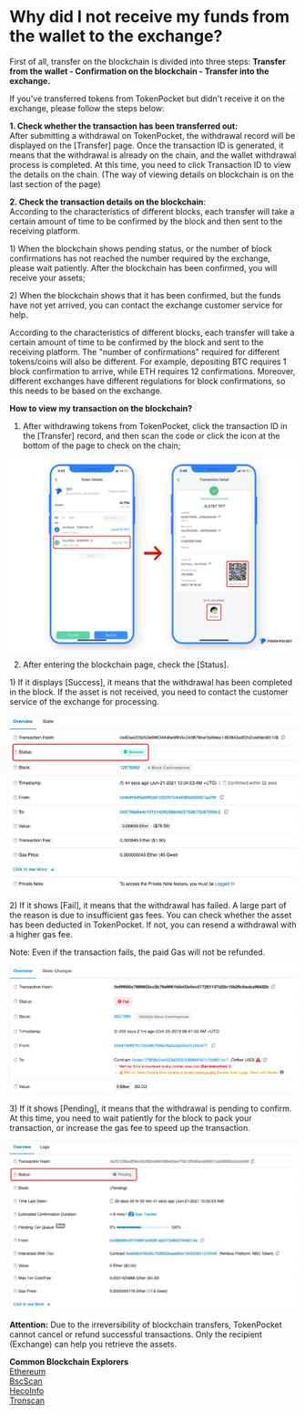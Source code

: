# Why did I not receive my funds from the wallet to the exchange?

First of all, transfer on the blockchain is divided into three steps: **Transfer from the wallet - Confirmation on the blockchain - Transfer into the exchange.** 

If you've transferred tokens from TokenPocket but didn't receive it on the exchange, please follow the steps below: 

**1. Check whether the transaction has been transferred out:**  
After submitting a withdrawal on TokenPocket, the withdrawal record will be displayed on the \[Transfer\] page. Once the transaction ID is generated, it means that the withdrawal is already on the chain, and the wallet withdrawal process is completed. At this time, you need to click Transaction ID to view the details on the chain. \(The way of viewing details on blockchain is on the last section of the page\) 

**2. Check the transaction details on the blockchain**:  
According to the characteristics of different blocks, each transfer will take a certain amount of time to be confirmed by the block and then sent to the receiving platform. 

1\) When the blockchain shows pending status, or the number of block confirmations has not reached the number required by the exchange, please wait patiently. After the blockchain has been confirmed, you will receive your assets; 

2\) When the blockchain shows that it has been confirmed, but the funds have not yet arrived, you can contact the exchange customer service for help. 

According to the characteristics of different blocks, each transfer will take a certain amount of time to be confirmed by the block and sent to the receiving platform. The "number of confirmations" required for different tokens/coins will also be different. For example, depositing BTC requires 1 block confirmation to arrive, while ETH requires 12 confirmations. Moreover, different exchanges have different regulations for block confirmations, so this needs to be based on the exchange. 

**How to view my transaction on the blockchain?** 

1. After withdrawing tokens from TokenPocket, click the transaction ID in the \[Transfer\] record, and then scan the code or click the icon at the bottom of the page to check on the chain; 

![](../.gitbook/assets/zhuan-zhang-dao-jiao-yi-suo-.png)

2. After entering the blockchain page, check the \[Status\].

1\) If it displays \[Success\], it means that the withdrawal has been completed in the block. If the asset is not received, you need to contact the customer service of the exchange for processing.

![](../.gitbook/assets/cheng-gong-lian-.jpg)

2\) If it shows \[Fail\], it means that the withdrawal has failed. A large part of the reason is due to insufficient gas fees. You can check whether the asset has been deducted in TokenPocket. If not, you can resend a withdrawal with a higher gas fee. 

Note: Even if the transaction fails, the paid Gas will not be refunded.

![](../.gitbook/assets/fails.png)

3\) If it shows \[Pending\], it means that the withdrawal is pending to confirm. At this time, you need to wait patiently for the block to pack your transaction, or increase the gas fee to speed up the transaction.

![](../.gitbook/assets/pending.jpg)

**Attention:** Due to the irreversibility of blockchain transfers, TokenPocket cannot cancel or refund successful transactions. Only the recipient \(Exchange\) can help you retrieve the assets.

**Common Blockchain Explorers**  
[Ethereum](https://cn.etherscan.com/)  
[BscScan](https://bscscan.com/)  
[HecoInfo](https://hecoinfo.com/)  
[Tronscan](https://tronscan.io/#/)



